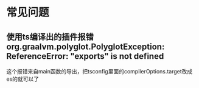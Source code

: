 # 常见问题
## 使用ts编译出的插件报错org.graalvm.polyglot.PolyglotException: ReferenceError: "exports" is not defined
这个报错来自main函数的导出，把tsconfig里面的compilerOptions.target改成es的就可以了
